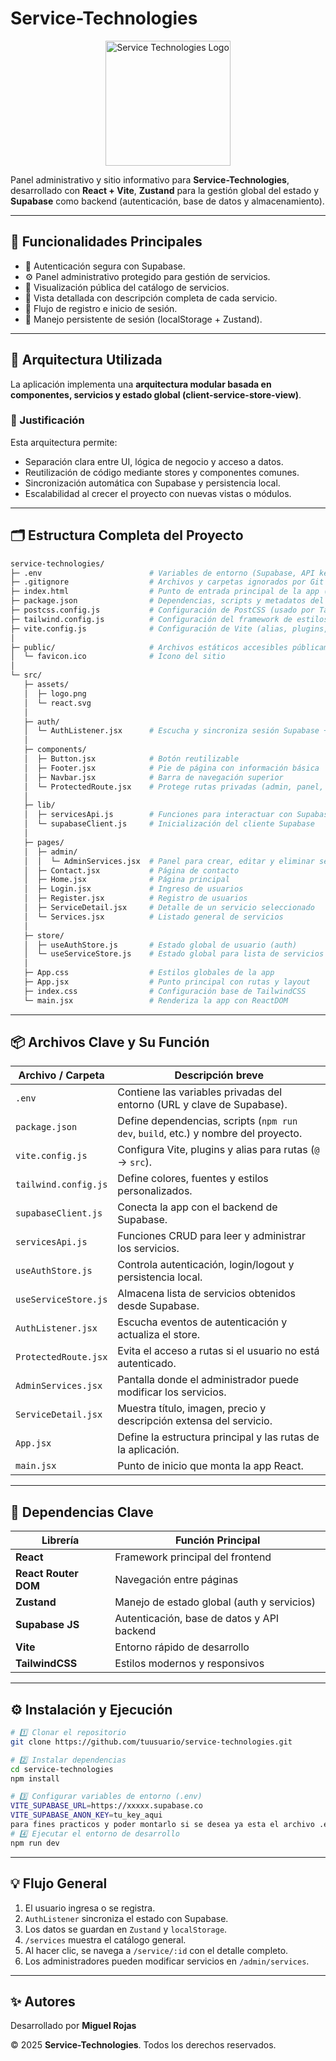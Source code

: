 # Service-Technologies

<p align="center">
  <img src="https://zeipfbopxparfrmpcnvy.supabase.co/storage/v1/object/sign/services/logo.png?token=eyJraWQiOiJzdG9yYWdlLXVybC1zaWduaW5nLWtleV9hOGVjZTAyZS1kNGY5LTRjNjItOWY2Yy1mNWJlNTlkMjI1NzIiLCJhbGciOiJIUzI1NiJ9.eyJ1cmwiOiJzZXJ2aWNlcy9sb2dvLnBuZyIsImlhdCI6MTc1OTY5ODc2NCwiZXhwIjoxNzkxMjM0NzY0fQ.tZ076MZTqO3SYfcDRHTeXdbISgGzGnxAu8_AtcLDzHc" alt="Service Technologies Logo" width="200"/>
</p>

Panel administrativo y sitio informativo para **Service-Technologies**, desarrollado con **React + Vite**, **Zustand** para la gestión global del estado y **Supabase** como backend (autenticación, base de datos y almacenamiento).

---

## 🚀 Funcionalidades Principales

- 🔐 Autenticación segura con Supabase.
- ⚙️ Panel administrativo protegido para gestión de servicios.
- 💼 Visualización pública del catálogo de servicios.
- 📄 Vista detallada con descripción completa de cada servicio.
- 👥 Flujo de registro e inicio de sesión.
- 🧱 Manejo persistente de sesión (localStorage + Zustand).

---

## 🧩 Arquitectura Utilizada

La aplicación implementa una **arquitectura modular basada en componentes, servicios y estado global (client-service-store-view)**.

### 🧠 Justificación

Esta arquitectura permite:

- Separación clara entre UI, lógica de negocio y acceso a datos.
- Reutilización de código mediante stores y componentes comunes.
- Sincronización automática con Supabase y persistencia local.
- Escalabilidad al crecer el proyecto con nuevas vistas o módulos.

---

## 🗂️ Estructura Completa del Proyecto

```bash
service-technologies/
├─ .env                        # Variables de entorno (Supabase, API keys)
├─ .gitignore                  # Archivos y carpetas ignorados por Git
├─ index.html                  # Punto de entrada principal de la app (Vite)
├─ package.json                # Dependencias, scripts y metadatos del proyecto
├─ postcss.config.js           # Configuración de PostCSS (usado por TailwindCSS)
├─ tailwind.config.js          # Configuración del framework de estilos Tailwind
├─ vite.config.js              # Configuración de Vite (alias, plugins, etc.)
│
├─ public/                     # Archivos estáticos accesibles públicamente
│  └─ favicon.ico              # Ícono del sitio
│
└─ src/
   ├─ assets/
   │  ├─ logo.png
   │  └─ react.svg
   │
   ├─ auth/
   │  └─ AuthListener.jsx      # Escucha y sincroniza sesión Supabase + Zustand
   │
   ├─ components/
   │  ├─ Button.jsx            # Botón reutilizable
   │  ├─ Footer.jsx            # Pie de página con información básica
   │  ├─ Navbar.jsx            # Barra de navegación superior
   │  └─ ProtectedRoute.jsx    # Protege rutas privadas (admin, panel, etc.)
   │
   ├─ lib/
   │  ├─ servicesApi.js        # Funciones para interactuar con Supabase (servicios)
   │  └─ supabaseClient.js     # Inicialización del cliente Supabase
   │
   ├─ pages/
   │  ├─ admin/
   │  │  └─ AdminServices.jsx  # Panel para crear, editar y eliminar servicios
   │  ├─ Contact.jsx           # Página de contacto
   │  ├─ Home.jsx              # Página principal
   │  ├─ Login.jsx             # Ingreso de usuarios
   │  ├─ Register.jsx          # Registro de usuarios
   │  ├─ ServiceDetail.jsx     # Detalle de un servicio seleccionado
   │  └─ Services.jsx          # Listado general de servicios
   │
   ├─ store/
   │  ├─ useAuthStore.js       # Estado global de usuario (auth)
   │  └─ useServiceStore.js    # Estado global para lista de servicios
   │
   ├─ App.css                  # Estilos globales de la app
   ├─ App.jsx                  # Punto principal con rutas y layout
   ├─ index.css                # Configuración base de TailwindCSS
   └─ main.jsx                 # Renderiza la app con ReactDOM
```

---

## 📦 Archivos Clave y Su Función

| Archivo / Carpeta    | Descripción breve                                                                  |
| -------------------- | ---------------------------------------------------------------------------------- |
| `.env`               | Contiene las variables privadas del entorno (URL y clave de Supabase).             |
| `package.json`       | Define dependencias, scripts (`npm run dev`, `build`, etc.) y nombre del proyecto. |
| `vite.config.js`     | Configura Vite, plugins y alias para rutas (`@` → `src`).                          |
| `tailwind.config.js` | Define colores, fuentes y estilos personalizados.                                  |
| `supabaseClient.js`  | Conecta la app con el backend de Supabase.                                         |
| `servicesApi.js`     | Funciones CRUD para leer y administrar los servicios.                              |
| `useAuthStore.js`    | Controla autenticación, login/logout y persistencia local.                         |
| `useServiceStore.js` | Almacena lista de servicios obtenidos desde Supabase.                              |
| `AuthListener.jsx`   | Escucha eventos de autenticación y actualiza el store.                             |
| `ProtectedRoute.jsx` | Evita el acceso a rutas si el usuario no está autenticado.                         |
| `AdminServices.jsx`  | Pantalla donde el administrador puede modificar los servicios.                     |
| `ServiceDetail.jsx`  | Muestra título, imagen, precio y descripción extensa del servicio.                 |
| `App.jsx`            | Define la estructura principal y las rutas de la aplicación.                       |
| `main.jsx`           | Punto de inicio que monta la app React.                                            |

---

## 🔌 Dependencias Clave

| Librería             | Función Principal                          |
| -------------------- | ------------------------------------------ |
| **React**            | Framework principal del frontend           |
| **React Router DOM** | Navegación entre páginas                   |
| **Zustand**          | Manejo de estado global (auth y servicios) |
| **Supabase JS**      | Autenticación, base de datos y API backend |
| **Vite**             | Entorno rápido de desarrollo               |
| **TailwindCSS**      | Estilos modernos y responsivos             |

---

## ⚙️ Instalación y Ejecución

```bash
# 1️⃣ Clonar el repositorio
git clone https://github.com/tuusuario/service-technologies.git

# 2️⃣ Instalar dependencias
cd service-technologies
npm install

# 3️⃣ Configurar variables de entorno (.env)
VITE_SUPABASE_URL=https://xxxxx.supabase.co
VITE_SUPABASE_ANON_KEY=tu_key_aqui
para fines practicos y poder montarlo si se desea ya esta el archivo .env con las credenciales
# 4️⃣ Ejecutar el entorno de desarrollo
npm run dev
```

---

## 💡 Flujo General

1. El usuario ingresa o se registra.
2. `AuthListener` sincroniza el estado con Supabase.
3. Los datos se guardan en `Zustand` y `localStorage`.
4. `/services` muestra el catálogo general.
5. Al hacer clic, se navega a `/service/:id` con el detalle completo.
6. Los administradores pueden modificar servicios en `/admin/services`.

---

## ✨ Autores

Desarrollado por **Miguel Rojas**

© 2025 **Service-Technologies**. Todos los derechos reservados.
